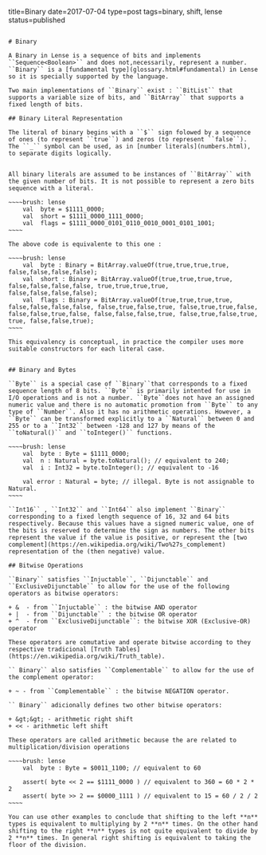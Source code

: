 title=Binary
date=2017-07-04
type=post
tags=binary, shift, lense
status=published
~~~~~~

# Binary

A Binary in Lense is a sequence of bits and implements ``Sequence<Boolean>`` and does not,necessarily, represent a number. 
``Binary`` is a [fundamental type](glossary.html#fundamental) in Lense so it is specially supported by the language.

Two main implementations of ``Binary`` exist : ``BitList`` that supports a variable size of bits, and ``BitArray`` that supports a fixed length of bits.

## Binary Literal Representation

The literal of binary begins with a ``$`` sign folowed by a sequence of ones (to represent ``true``) and zeros (to represent ``false``). The ``_`` symbol can be used, as in [number literals](numbers.html), to separate digits logically.


All binary literals are assumed to be instances of ``BitArray`` with the given number of bits. It is not possible to represent a zero bits sequence with a literal.

~~~~brush: lense
	val  byte = $1111_0000; 
	val  short = $1111_0000_1111_0000; 
	val  flags = $1111_0000_0101_0110_0010_0001_0101_1001; 
~~~~	

The above code is equivalente to this one :

~~~~brush: lense
	val  byte : Binary = BitArray.valueOf(true,true,true,true, false,false,false,false);
	val  short : Binary = BitArray.valueOf(true,true,true,true, false,false,false,false, true,true,true,true, false,false,false,false);
	val  flags : Binary = BitArray.valueOf(true,true,true,true, false,false,false,false, false,true,false,true, false,true,true,false, false,false,true,false, false,false,false,true, false,true,false,true, true, false,false,true);
~~~~	

This equivalency is conceptual, in practice the compiler uses more suitable constructors for each literal case.


## Binary and Bytes

``Byte`` is a special case of ``Binary``that corresponds to a fixed sequence length of 8 bits. ``Byte`` is primarily intented for use in I/O operations and is not a number. ``Byte``does not have an assigned numeric value and there is no automatic promotion from ``Byte`` to any type of ``Number``. Also it has no arithmetic operations. However, a ``Byte`` can be transformed explicitly to a ``Natural`` between 0 and 255 or to a ``Int32`` between -128 and 127 by means of the ``toNatural()`` and ``toInteger()`` functions.

~~~~brush: lense
	val  byte : Byte = $1111_0000; 
	val  n : Natural = byte.toNatural(); // equivalent to 240;
	val  i : Int32 = byte.toInteger(); // equivalent to -16
	
	val error : Natural = byte; // illegal. Byte is not assignable to Natural.
~~~~

``Int16`` , ``Int32`` and ``Int64`` also implement ``Binary`` corresponding to a fixed length sequence of 16, 32 and 64 bits respectively. Because this values have a signed numeric value, one of the bits is reserved to determine the sign as numbers. The other bits represent the value if the value is positive, or represent the [two complement](https://en.wikipedia.org/wiki/Two%27s_complement) representation of the (then negative) value.

## Bitwise Operations

``Binary`` satisfies ``Injuctable``, ``Dijunctable`` and ``ExclusiveDijunctable`` to allow for the use of the following operators as bitwise operators:

+ &  - from ``Injuctable`` : the bitwise AND operator 
+ |  - from ``Dijunctable`` : the bitwise OR operator
+ ^  - from ``ExclusiveDijunctable``: the bitwise XOR (Exclusive-OR) operator 

These operators are comutative and operate bitwise according to they respective tradicional [Truth Tables](https://en.wikipedia.org/wiki/Truth_table). 

`` Binary`` also satisfies ``Complementable`` to allow for the use of the complement operator:

+ ~ - from ``Complementable`` : the bitwise NEGATION operator. 

`` Binary`` adicionally defines two other bitwise operators: 

+ &gt;&gt; - arithmetic right shift
+ << - arithmetic left shift 

These operators are called arithmetic because the are related to multiplication/division operations

~~~~brush: lense
	val  byte : Byte = $0011_1100; // equivalent to 60
	
	assert( byte << 2 == $1111_0000 ) // equivalent to 360 = 60 * 2 * 2
	assert( byte >> 2 == $0000_1111 ) // equivalent to 15 = 60 / 2 / 2 
~~~~

You can use other examples to conclude that shifting to the left **n** types is equivalent to multiplying by 2 **n** times. On the other hand shifting to the right **n** types is not quite equivalent to divide by 2 **n** times. In general right shifting is equivalent to taking the floor of the division.
